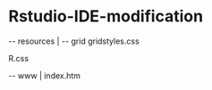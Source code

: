 # Rstudio-IDE-modification

-- resources
   |
   -- grid
       gridstyles.css

   R.css

-- www
   |
   index.htm
